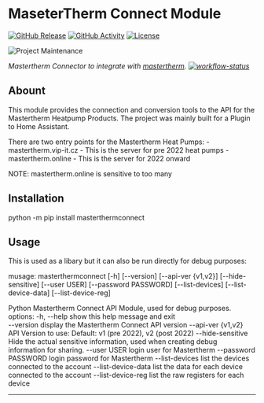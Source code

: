 # MaseterTherm Connect Module
[![GitHub Release][releases-shield]][releases]
[![GitHub Activity][commits-shield]][commits]
[![License][license-shield]](LICENSE)

![Project Maintenance][maintenance-shield]

_Mastertherm Connector to integrate with [mastertherm][mastertherm]. [![workflow-status]][workflows]_

## Abount
This module provides the connection and conversion tools to the API for the Mastertherm Heatpump Products.
The project was mainly built for a Plugin to Home Assistant.

There are two entry points for the Mastertherm Heat Pumps:
    - mastertherm.vip-it.cz - This is the server for pre 2022 heat pumps
    - mastertherm.online - This is the server for 2022 onward

NOTE: mastertherm.online is sensitive to too many

## Installation
python -m pip install masterthermconnect

## Usage
This is used as a libary but it can also be run directly for debug purposes:

musage: masterthermconnect [-h] [--version] [--api-ver {v1,v2}] [--hide-sensitive] [--user USER] [--password PASSWORD] [--list-devices] [--list-device-data] [--list-device-reg]

Python Mastertherm Connect API Module, used for debug purposes.
options:
  -h, --help           show this help message and exit<br>
  --version            display the Mastertherm Connect API version
  --api-ver {v1,v2}    API Version to use: Default: v1 (pre 2022), v2 (post 2022)
  --hide-sensitive     Hide the actual sensitive information, used when creating debug information for sharing.
  --user USER          login user for Mastertherm
  --password PASSWORD  login password for Mastertherm
  --list-devices       list the devices connected to the account
  --list-device-data   list the data for each device connected to the account
  --list-device-reg    list the raw registers for each device

***
[commits-shield]: https://img.shields.io/github/commit-activity/y/sHedC/python-masterthermconnect?style=for-the-badge
[commits]: https://github.com/shedc/python-masterthermconnect/commits/main
[license-shield]: https://img.shields.io/github/license/shedc/python-masterthermconnect?style=for-the-badge
[releases-shield]: https://img.shields.io/github/release/shedc/blueprint.svg?style=for-the-badge
[releases]: https://github.com/shedc/python-masterthermconnect/releases
[maintenance-shield]: https://img.shields.io/badge/maintainer-Richard%20Holmes%20%40shedc-blue.svg?style=for-the-badge
[mastertherm]: https://github.com/sHedC/python-masterthermconnect
[workflow-status]: https://github.com/sHedC/python-masterthermconnect/actions/workflows/python-app.yml/badge.svg
[workflows]: https://github.com/sHedC/python-masterthermconnect/actions/workflows/python-app.yml
